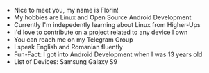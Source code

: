 - Nice to meet you, my name is Florin!
- My hobbies are Linux and Open Source Android Development
- Currently I'm indepedently learning about Linux from Higher-Ups
- I'd love to contribute on a project related to any device I own
- You can reach me on my Telegram Group
- I speak English and Romanian fluently
- Fun-Fact: I got into Android Development when I was 13 years old
- List of Devices: Samsung Galaxy S9

<!---
Florin9810/Florin9810 is a ✨ special ✨ repository because its `README.md` (this file) appears on your GitHub profile.
You can click the Preview link to take a look at your changes.
--->
